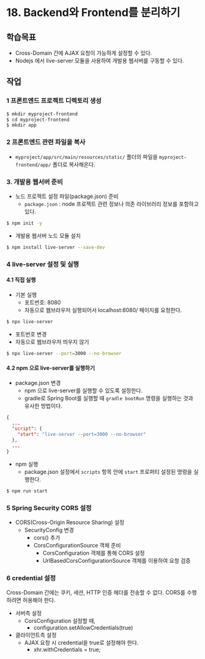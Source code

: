 # 18. Backend와 Frontend를 분리하기

## 학습목표

- Cross-Domain 간에 AJAX 요청이 가능하게 설정할 수 있다.
- Nodejs 에서 live-server 모듈을 사용하여 개발용 웹서버를 구동할 수 있다.

## 작업

### 1 프론트엔드 프로젝트 디렉토리 생성

```bash
$ mkdir myproject-frontend 
$ cd myproject-frontend
$ mkdir app
```

### 2 프론트엔드 관련 파일을 복사

- `myproject/app/src/main/resources/static/` 폴더의 파일을 `myproject-frontend/app/` 폴더로 복사해온다.

### 3. 개발용 웹서버 준비

- 노드 프로젝트 설정 파일(package.json) 준비
  - `package.json` : node 프로젝트 관련 정보나 의존 라이브러리 정보를 포함하고 있다.
```bash
$ npm init -y 
```

- 개발용 웹서버 노드 모듈 설치
```bash
$ npm install live-server --save-dev
```

### 4 live-server 설정 및 실행

#### 4.1 직접 실행

- 기본 실행
  - 포트번호: 8080
  - 자동으로 웹브라우저 실행되어서 localhost:8080/ 페이지를 요청한다.
```bash
$ npx live-server
```

- 포트번호 변경
- 자동으로 웹브라우저 띄우지 않기
```bash
$ npx live-server --port=3000 --no-browser
```

#### 4.2 npm 으로 live-server를 실행하기

- package.json 변경
  - npm 으로 live-server를 실행할 수 있도록 설정한다.
  - gradle로 Spring Boot를 실행할 때 `gradle bootRun` 명령을 실행하는 것과 유사한 방법이다.
```json
{
  ...
  "script": {
    "start": "live-server --port=3000 --no-browser"
  },
  ...
}
```
- npm 실행
  - package.json 설정에서 `scripts` 항목 안에 `start` 프로퍼티 설정된 명령을 실행한다.
```bash
$ npm run start
```

### 5 Spring Security CORS 설정

- CORS(Cross-Origin Resource Sharing) 설정
  - SecurityConfig 변경
    - cors() 추가
    - CorsConfigurationSource 객체 준비
      - CorsConfiguration 객체를 통해 CORS 설정
      - UrlBasedCorsConfigurationSource 객체를 이용하여 요청 검증

### 6 credential 설정

Cross-Domain 간에는 쿠키, 세션, HTTP 인증 헤더를 전송할 수 없다. CORS를 수행하려면 허용해야 한다.

- 서버측 설정
  - CorsConfiguration 설정할 때,
    - configuration.setAllowCredentials(true) 
- 클라이언트측 설정
  - AJAX 요청 시 credential을 true로 설정해야 한다.
    - xhr.withCredentials = true;

